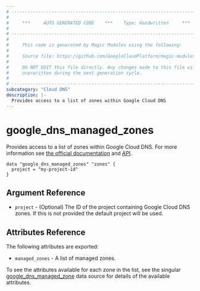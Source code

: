 ```yaml
---
# ----------------------------------------------------------------------------
#
#     ***     AUTO GENERATED CODE    ***    Type: Handwritten     ***
#
# ----------------------------------------------------------------------------
#
#     This code is generated by Magic Modules using the following:
#
#     Source file: https://github.com/GoogleCloudPlatform/magic-modules/tree/main/mmv1/third_party/terraform/website/docs/d/dns_managed_zones.html.markdown
#
#     DO NOT EDIT this file directly. Any changes made to this file will be
#     overwritten during the next generation cycle.
#
# ----------------------------------------------------------------------------
subcategory: "Cloud DNS"
description: |-
  Provides access to a list of zones within Google Cloud DNS
---
```


# google_dns_managed_zones

Provides access to a list of zones within Google Cloud DNS.
For more information see
[the official documentation](https://cloud.google.com/dns/zones/)
and
[API](https://cloud.google.com/dns/api/v1/managedZones).

```hcl
data "google_dns_managed_zones" "zones" {
  project = "my-project-id"
}
```

## Argument Reference

* `project` - (Optional) The ID of the project containing Google Cloud DNS zones. If this is not provided the default project will be used.

## Attributes Reference

The following attributes are exported:

* `managed_zones` - A list of managed zones.

To see the attributes available for each zone in the list, see the singular [google_dns_managed_zone](https://registry.terraform.io/providers/hashicorp/google/latest/docs/data-sources/dns_managed_zone#attributes-reference) data source for details of the available attributes.